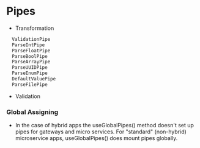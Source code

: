 # Pipes

- Transformation
```bash
  ValidationPipe
  ParseIntPipe
  ParseFloatPipe
  ParseBoolPipe
  ParseArrayPipe
  ParseUUIDPipe
  ParseEnumPipe
  DefaultValuePipe
  ParseFilePipe 
```
- Validation

### Global Assigning
- In the case of hybrid apps the useGlobalPipes() method doesn't set up pipes for gateways and micro services. 
For "standard" (non-hybrid) microservice apps, useGlobalPipes() does mount pipes globally.
